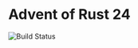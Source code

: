 # Advent of Rust 24
![Build Status](https://github.com/stiangglanda/AdventOfRust24/actions/workflows/rust.yml/badge.svg)
